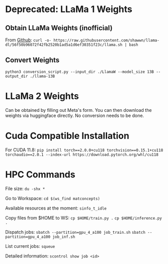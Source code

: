 # Deprecated: LLaMa 1 Weights

## Obtain LLaMa Weights (inofficial)

From [Github](https://github.com/shawwn/llama-dl):
`curl -o- https://raw.githubusercontent.com/shawwn/llama-dl/56f50b96072f42fb2520b1ad5a1d6ef30351f23c/llama.sh | bash`

## Convert Weights

`python3 conversion_script.py --input_dir ./LlamaW --model_size 13B --output_dir ./llama-13B`

# LLaMa 2 Weights

Can be obtained by filling out Meta's form. You can then download the weights via huggingface directly. No conversion needs to be done.

# Cuda Compatible Installation

For CUDA 11.8:
`pip install torch==2.0.0+cu118 torchvision==0.15.1+cu118 torchaudio==2.0.1 --index-url https://download.pytorch.org/whl/cu118`

# HPC Commands

File size:
`du -shx *`

Go to Workspace:
`cd $(ws_find matconcepts)`

Available resources at the moment:
`sinfo_t_idle`

Copy files from $HOME to WS:
`cp $HOME/train.py .`
`cp $HOME/inference.py .`

Dispatch jobs:
`sbatch --partition=gpu_4_a100 job_train.sh`
`sbatch --partition=gpu_4_a100 job_inf.sh`

List current jobs:
`squeue`

Detailed information:
`scontrol show job <id>`
